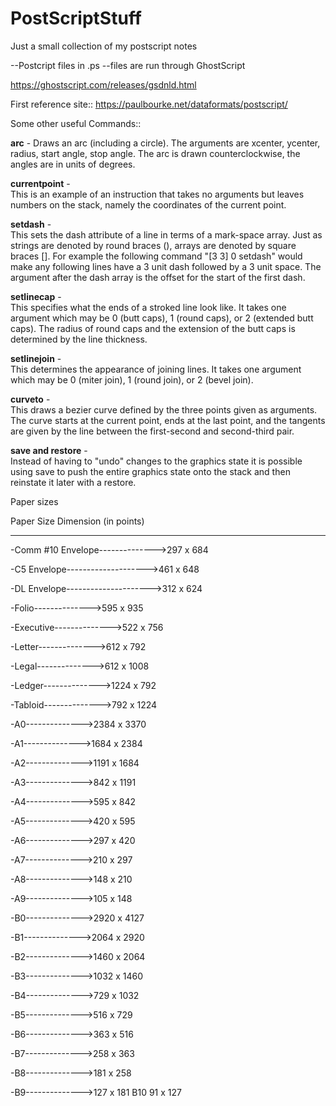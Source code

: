 # PostScriptStuff

Just a small collection of my postscript notes

--Postcript files in .ps
--files are run through GhostScript

https://ghostscript.com/releases/gsdnld.html

First reference site::
https://paulbourke.net/dataformats/postscript/

Some other useful Commands::

**arc** 	- 
Draws an arc (including a circle). The arguments are xcenter, ycenter, radius, start angle, stop angle. The arc is drawn counterclockwise, the angles are in units of degrees.

**currentpoint** 	-  	
This is an example of an instruction that takes no arguments but leaves numbers on the stack, namely the coordinates of the current point.

**setdash** 	-  	
This sets the dash attribute of a line in terms of a mark-space array. Just as strings are denoted by round braces (), arrays are denoted by square braces []. For example the following command "[3 3] 0 setdash" would make any following lines have a 3 unit dash followed by a 3 unit space. The argument after the dash array is the offset for the start of the first dash.

**setlinecap** 	-  	
This specifies what the ends of a stroked line look like. It takes one argument which may be 0 (butt caps), 1 (round caps), or 2 (extended butt caps). The radius of round caps and the extension of the butt caps is determined by the line thickness.
	
**setlinejoin** 	-  	
This determines the appearance of joining lines. It takes one argument which may be 0 (miter join), 1 (round join), or 2 (bevel join).

**curveto** 	-  	
This draws a bezier curve defined by the three points given as arguments. The curve starts at the current point, ends at the last point, and the tangents are given by the line between the first-second and second-third pair.

**save and restore** 	-  	
Instead of having to "undo" changes to the graphics state it is possible using save to push the entire graphics state onto the stack and then reinstate it later with a restore. 


Paper sizes

Paper Size                      Dimension (in points)
------------------              ---------------------
-Comm #10 Envelope-------------->297 x 684

-C5 Envelope-------------------->461 x 648

-DL Envelope--------------------->312 x 624

-Folio-------------->595 x 935

-Executive-------------->522 x 756

-Letter-------------->612 x 792

-Legal-------------->612 x 1008

-Ledger-------------->1224 x 792

-Tabloid-------------->792 x 1224

-A0-------------->2384 x 3370

-A1-------------->1684 x 2384

-A2-------------->1191 x 1684

-A3-------------->842 x 1191

-A4-------------->595 x 842

-A5-------------->420 x 595

-A6-------------->297 x 420

-A7-------------->210 x 297

-A8-------------->148 x 210

-A9-------------->105 x 148

-B0-------------->2920 x 4127

-B1-------------->2064 x 2920

-B2-------------->1460 x 2064

-B3-------------->1032 x 1460

-B4-------------->729 x 1032

-B5-------------->516 x 729

-B6-------------->363 x 516

-B7-------------->258 x 363

-B8-------------->181 x 258

-B9-------------->127 x 181
   B10                             91 x 127
